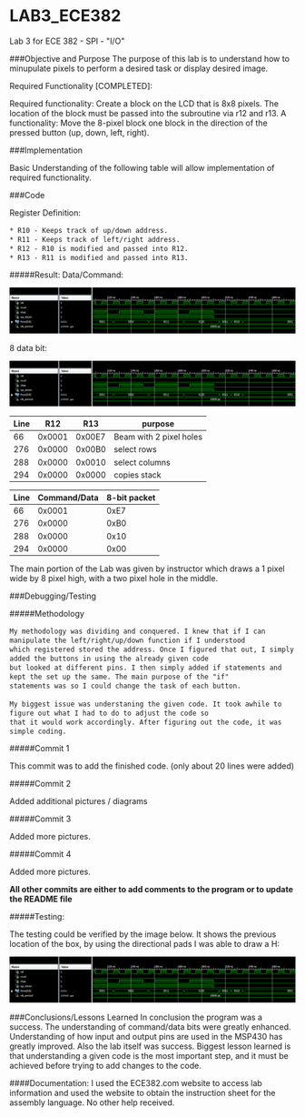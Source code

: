 LAB3_ECE382
===========

Lab 3 for ECE 382 - SPI - "I/O"


###Objective and Purpose
The purpose of this lab is to understand how to minupulate pixels to perform a desired task or display desired image.

Required Functionality [COMPLETED]:
  
   Required functionality: Create a block on the LCD that is 8x8 pixels. 
   The location of the block must be passed into the subroutine via r12 and r13.
   A functionality: Move the 8-pixel block one block in the direction of the pressed button (up, down, left, right).

  
###Implementation  

  Basic Understanding of the following table will allow implementation of required functionality.

###Code

Register Definition:

    * R10 - Keeps track of up/down address. 
    * R11 - Keeps track of left/right address.
    * R12 - R10 is modified and passed into R12.
    * R13 - R11 is modified and passed into R13.

#####Result:
  Data/Command:
  
  ![alt text](https://github.com/vipersfly23/CE3_Her/blob/master/Moore_Simulation.GIF?raw=true "simulation result")

  
  8 data bit:
  
   ![alt text](https://github.com/vipersfly23/CE3_Her/blob/master/Moore_Simulation.GIF?raw=true "simulation result")

Line | R12 | R13 | purpose
--- | --- | --- | ---
66  |0x0001|0x00E7|Beam with 2 pixel holes
276 |0x0000|0x00B0| select rows
288 |0x0000|0x0010|select columns
294 |0x0000|0x0000|copies stack

Line | Command/Data | 8-bit packet
--- | --- | --- 
66  |0x0001|0xE7
276 |0x0000|0xB0
288 |0x0000|0x10
294 |0x0000|0x00


The main portion of the Lab was given by instructor which draws a 1 pixel wide by 8 pixel high, with a two pixel hole in the middle.


###Debugging/Testing

#####Methodology

  
    My methodology was dividing and conquered. I knew that if I can manipulate the left/right/up/down function if I understood 
    which registered stored the address. Once I figured that out, I simply added the buttons in using the already given code 
    but looked at different pins. I then simply added if statements and kept the set up the same. The main purpose of the "if"
    statements was so I could change the task of each button.
   
    My biggest issue was understaning the given code. It took awhile to figure out what I had to do to adjust the code so
    that it would work accordingly. After figuring out the code, it was simple coding.

#####Commit 1

  This commit was to add the finished code. (only about 20 lines were added)
  
#####Commit 2
  
   Added additional pictures / diagrams
   
#####Commit 3
    
  Added more pictures.

#####Commit 4
  
  Added more pictures.
    
****All other commits are either to add comments to the program or to update the README file****

#####Testing:

The testing could be verified by the image below. It shows the previous location of the box, by using the directional pads
I was able to draw a H:

 ![alt text](https://github.com/vipersfly23/CE3_Her/blob/master/Moore_Simulation.GIF?raw=true "simulation result")


###Conclusions/Lessons Learned
  In conclusion the program was a success. The understanding of command/data bits were greatly enhanced. 
  Understanding of how input and output pins are used in the MSP430 has greatly improved. Also the lab itself was success.
  Biggest lesson learned is that understanding a given code is the most important step, and it must be achieved before trying
  to add changes to the code.


####Documentation:
  I used the ECE382.com website to access lab information and used the website to obtain the instruction sheet for the assembly
  language. No other help received.
